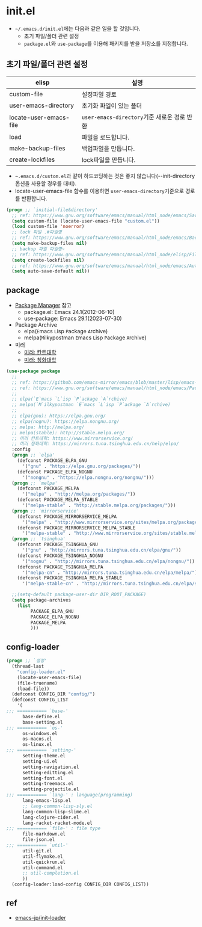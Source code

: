 # init.el

- `~/.emacs.d/init.el`에는 다음과 같은 일을 할 것입니다.
  - 초기 파일/폴더 관련 설정
  - `package.el`와 `use-package`를 이용해 패키지를 받을 저장소를 지정합니다.

## 초기 파일/폴더 관련 설정

| elisp                  | 설명                                        |
| ---------------------- | ------------------------------------------- |
| custom-file            | 설정파일 경로                               |
| user-emacs-directory   | 초기화 파일이 있는 폴더                     |
| locate-user-emacs-file | `user-emacs-directory`기준 새로운 경로 반환 |
| load                   | 파일을 로드합니다.                          |
| make-backup-files      | 백업파일을 만듭니다.                        |
| create-lockfiles       | lock파일을 만듭니다.                        |

- `~.emacs.d/custom.el`과 같이 하드코딩하는 것은 좋지 않습니다(--init-directory 옵션을 사용할 경우를 대비).
- locate-user-emacs-file 함수를 이용하면 `user-emacs-directory`기준으로 경로를 반환합니다.

``` lisp
(progn ;; `initial-file&directory'
  ;; ref: https://www.gnu.org/software/emacs/manual/html_node/emacs/Saving-Customizations.html
  (setq custom-file (locate-user-emacs-file "custom.el"))
  (load custom-file 'noerror)
  ;; lock 파일 .#파일명
  ;; ref: https://www.gnu.org/software/emacs/manual/html_node/emacs/Backup.html
  (setq make-backup-files nil)
  ;; backup 파일 파일명~
  ;; ref: https://www.gnu.org/software/emacs/manual/html_node/elisp/File-Locks.html
  (setq create-lockfiles nil)
  ;; ref: https://www.gnu.org/software/emacs/manual/html_node/emacs/Auto-Save-Control.html
  (setq auto-save-default nil))
```

## package

- [Package Manager](packagemanager.md) 참고
  - package.el: Emacs 24.1(2012-06-10)
  - use-package: Emacs 29.1(2023-07-30)
- Package Archive
  - elpa(`E`macs `L`isp `P`ackage `A`rchive)
  - melpa(`M`ilkypostman `E`macs `L`isp `P`ackage `A`rchive)
- 미러
  - [미러: 칸트대학](https://www.mirrorservice.org/)
  - [미러: 칭화대학](https://mirrors.tuna.tsinghua.edu.cn/help/elpa/)

``` lisp
(use-package package
  ;; 
  ;; ref: https://github.com/emacs-mirror/emacs/blob/master/lisp/emacs-lisp/package.el
  ;; ref: https://www.gnu.org/software/emacs/manual/html_node/emacs/Packages.html
  ;; 
  ;; elpa(`E`macs `L`isp `P`ackage `A`rchive)
  ;; melpa(`M`ilkypostman `E`macs `L`isp `P`ackage `A`rchive)
  ;; 
  ;; elpa(gnu): https://elpa.gnu.org/
  ;; elpa(nognu): https://elpa.nongnu.org/
  ;; melpa: http://melpa.org/
  ;; melpa(stable): http://stable.melpa.org/
  ;; 미러 칸트대학: https://www.mirrorservice.org/
  ;; 미러 칭화대학: https://mirrors.tuna.tsinghua.edu.cn/help/elpa/
  :config
  (progn ;; `elpa'
    (defconst PACKAGE_ELPA_GNU
      '("gnu" . "https://elpa.gnu.org/packages/"))
    (defconst PACKAGE_ELPA_NOGNU
      '("nongnu" . "https://elpa.nongnu.org/nongnu/")))
  (progn ;; `melpa'
    (defconst PACKAGE_MELPA
      '("melpa" . "http://melpa.org/packages/"))
    (defconst PACKAGE_MELPA_STABLE
      '("melpa-stable" . "http://stable.melpa.org/packages/")))
  (progn ;; `mirrorservice'
    (defconst PACKAGE_MIRRORSERVICE_MELPA
      '("melpa" . "http://www.mirrorservice.org/sites/melpa.org/packages/"))
    (defconst PACKAGE_MIRRORSERVICE_MELPA_STABLE
      '("melpa-stable" . "http://www.mirrorservice.org/sites/stable.melpa.org/packages/")))
  (progn ;; `tsinghua'
    (defconst PACKAGE_TSINGHUA_GNU
      '("gnu" . "http://mirrors.tuna.tsinghua.edu.cn/elpa/gnu/"))
    (defconst PACKAGE_TSINGHUA_NOGNU
      '("nognu" . "http://mirrors.tuna.tsinghua.edu.cn/elpa/nongnu/"))
    (defconst PACKAGE_TSINGHUA_MELPA
      '("melpa-cn" . "http://mirrors.tuna.tsinghua.edu.cn/elpa/melpa/"))
    (defconst PACKAGE_TSINGHUA_MELPA_STABLE
      '("melpa-stable-cn" . "http://mirrors.tuna.tsinghua.edu.cn/elpa/stable-melpa/")))

  ;;(setq-default package-user-dir DIR_ROOT_PACKAGE)
  (setq package-archives
    (list
         PACKAGE_ELPA_GNU
         PACKAGE_ELPA_NOGNU
         PACKAGE_MELPA
         )))
```

## config-loader

``` lisp
(progn ;; `설정'
  (thread-last
    "config-loader.el"
    (locate-user-emacs-file)
    (file-truename)
    (load-file))
  (defconst CONFIG_DIR "config/")
  (defconst CONFIG_LIST
    '(
;;; =========== `base-'
      base-define.el
      base-setting.el
;;; =========== `os-'
      os-windows.el
      os-macos.el
      os-linux.el
;;; =========== `setting-'
      setting-theme.el
      setting-ui.el
      setting-navigation.el
      setting-editting.el
      setting-font.el
      setting-treemacs.el
      setting-projectile.el
;;; =========== `lang-' : language(programming)
      lang-emacs-lisp.el
      ;; lang-common-lisp-sly.el
      lang-common-lisp-slime.el
      lang-clojure-cider.el
      lang-racket-racket-mode.el
;;; =========== `file-' : file type
      file-markdown.el
      file-json.el
;;; =========== `util-'
      util-git.el
      util-flymake.el
      util-quickrun.el
      util-command.el
      ;; util-completion.el
      ))
  (config-loader:load-config CONFIG_DIR CONFIG_LIST))
```

## ref

- [emacs-jp/init-loader](https://github.com/emacs-jp/init-loader/)